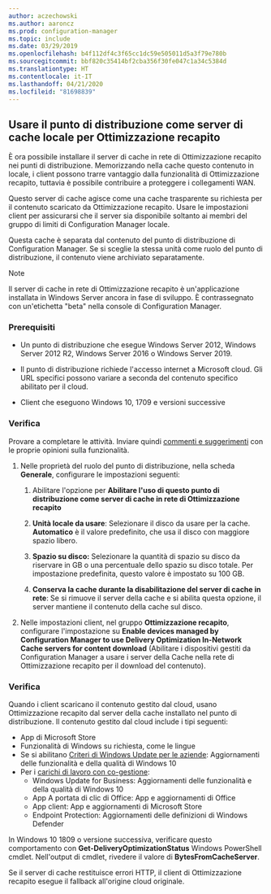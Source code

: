 ```yaml
---
author: aczechowski
ms.author: aaroncz
ms.prod: configuration-manager
ms.topic: include
ms.date: 03/29/2019
ms.openlocfilehash: b4f112df4c3f65cc1dc59e505011d5a3f79e780b
ms.sourcegitcommit: bbf820c35414bf2cba356f30fe047c1a34c5384d
ms.translationtype: HT
ms.contentlocale: it-IT
ms.lasthandoff: 04/21/2020
ms.locfileid: "81698839"
---
```

## <a name="use-your-distribution-point-as-a-local-cache-server-for-delivery-optimization"></a><a name="bkmk_doinc"></a> Usare il punto di distribuzione come server di cache locale per Ottimizzazione recapito
<!--3555764-->

È ora possibile installare il server di cache in rete di Ottimizzazione recapito nei punti di distribuzione. Memorizzando nella cache questo contenuto in locale, i client possono trarre vantaggio dalla funzionalità di Ottimizzazione recapito, tuttavia è possibile contribuire a proteggere i collegamenti WAN. 

Questo server di cache agisce come una cache trasparente su richiesta per il contenuto scaricato da Ottimizzazione recapito. Usare le impostazioni client per assicurarsi che il server sia disponibile soltanto ai membri del gruppo di limiti di Configuration Manager locale. 

Questa cache è separata dal contenuto del punto di distribuzione di Configuration Manager. Se si sceglie la stessa unità come ruolo del punto di distribuzione, il contenuto viene archiviato separatamente. 

> [!Note]  
> Il server di cache in rete di Ottimizzazione recapito è un'applicazione installata in Windows Server ancora in fase di sviluppo. È contrassegnato con un'etichetta "beta" nella console di Configuration Manager.  


### <a name="prerequisites"></a>Prerequisiti

- Un punto di distribuzione che esegue Windows Server 2012, Windows Server 2012 R2, Windows Server 2016 o Windows Server 2019.

- Il punto di distribuzione richiede l'accesso internet a Microsoft cloud. Gli URL specifici possono variare a seconda del contenuto specifico abilitato per il cloud. 

- Client che eseguono Windows 10, 1709 e versioni successive


### <a name="try-it-out"></a>Verifica

Provare a completare le attività. Inviare quindi [commenti e suggerimenti](../../../../understand/find-help.md#product-feedback) con le proprie opinioni sulla funzionalità.

1. Nelle proprietà del ruolo del punto di distribuzione, nella scheda **Generale**, configurare le impostazioni seguenti:  

    1. Abilitare l'opzione per **Abilitare l'uso di questo punto di distribuzione come server di cache in rete di Ottimizzazione recapito**  

    2. **Unità locale da usare**: Selezionare il disco da usare per la cache. **Automatico** è il valore predefinito, che usa il disco con maggiore spazio libero.  

    3. **Spazio su disco:** Selezionare la quantità di spazio su disco da riservare in GB o una percentuale dello spazio su disco totale. Per impostazione predefinita, questo valore è impostato su 100 GB.

    4. **Conserva la cache durante la disabilitazione del server di cache in rete**: Se si rimuove il server della cache e si abilita questa opzione, il server mantiene il contenuto della cache sul disco.  

2. Nelle impostazioni client, nel gruppo **Ottimizzazione recapito**, configurare l'impostazione su **Enable devices managed by Configuration Manager to use Delivery Optimization In-Network Cache servers for content download** (Abilitare i dispositivi gestiti da Configuration Manager a usare i server della Cache nella rete di Ottimizzazione recapito per il download del contenuto).  


### <a name="verify"></a>Verifica

Quando i client scaricano il contenuto gestito dal cloud, usano Ottimizzazione recapito dal server della cache installato nel punto di distribuzione. Il contenuto gestito dal cloud include i tipi seguenti:
- App di Microsoft Store
- Funzionalità di Windows su richiesta, come le lingue
- Se si abilitano [Criteri di Windows Update per le aziende](../../../../../sum/deploy-use/integrate-windows-update-for-business-windows-10.md): Aggiornamenti delle funzionalità e della qualità di Windows 10
- Per i [carichi di lavoro con co-gestione](../../../../../comanage/workloads.md):
    - Windows Update for Business: Aggiornamenti delle funzionalità e della qualità di Windows 10
    - App A portata di clic di Office: App e aggiornamenti di Office
    - App client: App e aggiornamenti di Microsoft Store
    - Endpoint Protection: Aggiornamenti delle definizioni di Windows Defender

In Windows 10 1809 o versione successiva, verificare questo comportamento con **Get-DeliveryOptimizationStatus** Windows PowerShell cmdlet. Nell'output di cmdlet, rivedere il valore di **BytesFromCacheServer**. 

Se il server di cache restituisce errori HTTP, il client di Ottimizzazione recapito esegue il fallback all'origine cloud originale.

